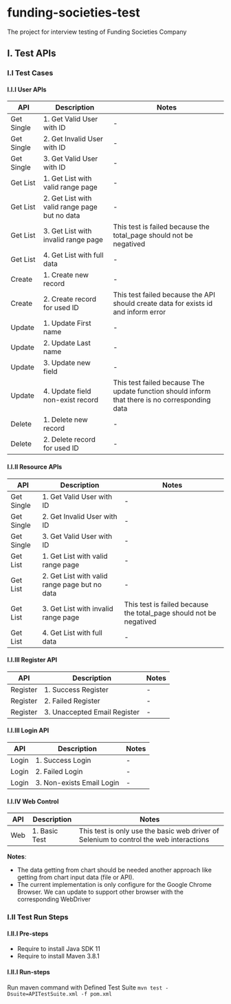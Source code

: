 # funding-societies-test
The project for interview testing of Funding Societies Company

## I. Test APIs
### I.I Test Cases
#### I.I.I User APIs
| API        | Description                                   | Notes |
|------------|-----------------------------------------------|-------|
| Get Single | 1. Get Valid User with ID                     | -     |
| Get Single | 2. Get Invalid User with ID                   | -     |
| Get Single | 3. Get Valid User with ID                     | -     |
| Get List   | 1. Get List with valid range page             | -     |
| Get List   | 2. Get List with valid range page but no data | -     |
| Get List   | 3. Get List with invalid range page           |This test is failed because the total_page should not be negatived|
| Get List   | 4. Get List with full data                    | -     |
| Create     | 1. Create new record                          | -     |
| Create     | 2. Create record for used ID                  |This test failed because the API should create data for exists id and inform error|
| Update     | 1. Update First name | -     |
| Update     | 2. Update Last name | -     |
| Update     | 3. Update new field | -     |
| Update     | 4. Update field non-exist record |This test failed because The update function should inform that there is no corresponding data|
| Delete     | 1. Delete new record | -     |
| Delete     | 2. Delete record for used ID | -     |
#### I.I.II Resource APIs
| API        | Description                                   | Notes |
|------------|-----------------------------------------------|-------|
| Get Single | 1. Get Valid User with ID                     | -     |
| Get Single | 2. Get Invalid User with ID                   | -     |
| Get Single | 3. Get Valid User with ID                     | -     |
| Get List   | 1. Get List with valid range page             | -     |
| Get List   | 2. Get List with valid range page but no data | -     |
| Get List   | 3. Get List with invalid range page           |This test is failed because the total_page should not be negatived|
| Get List   | 4. Get List with full data                    | -     |
#### I.I.III Register API
| API        | Description                                   | Notes |
|------------|-----------------------------------------------|-------|
| Register   | 1. Success Register                   | -     |
| Register | 2. Failed Register                   | -     |
| Register | 3. Unaccepted Email Register                    | -     |
#### I.I.III Login API
| API      | Description                                   | Notes |
|----------|-----------------------------------------------|-------|
| Login    | 1. Success Login                   | -     |
| Login | 2. Failed Login                   | -     |
| Login | 3. Non-exists Email Login                    | -     |
#### I.I.IV Web Control
| API   | Description   | Notes                                                                                  |
|-------|---------------|----------------------------------------------------------------------------------------|
| Web   | 1. Basic Test | This test is only use the basic web driver of Selenium to control the web interactions |
**Notes**: 
* The data getting from chart should be needed another approach like getting from chart input data (file or API).
* The current implementation is only configure for the Google Chrome Browser. We can update to support other browser with the corresponding WebDriver
### I.II Test Run Steps
#### I.II.I Pre-steps
* Require to install Java SDK 11
* Require to install Maven 3.8.1
#### I.II.I Run-steps
Run maven command with Defined Test Suite
`mvn test -Dsuite=APITestSuite.xml -f pom.xml`